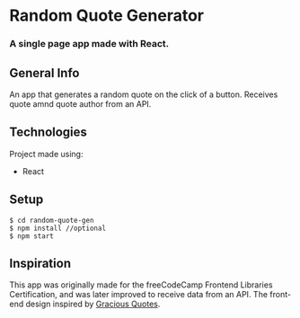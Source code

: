 # Random Quote Generator
### A single page app made with React.

## General Info
An app that generates a random quote on the click of a button. Receives quote amnd quote author from an API.

## Technologies
Project made using:
* React

## Setup
```
$ cd random-quote-gen
$ npm install //optional
$ npm start
```

## Inspiration
This app was originally made for the freeCodeCamp Frontend Libraries Certification, and was later improved to receive data from an API. The front-end design inspired by [Gracious Quotes](https://graciousquotes.com/short-inspirational-quotes/).
